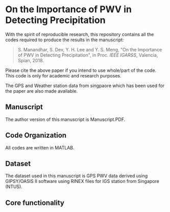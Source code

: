 # On the Importance of PWV in Detecting Precipitation

With the spirit of reproducible research, this repository contains all the codes required to produce the results in the manuscript: 

> S. Manandhar, S. Dev, Y. H. Lee and Y. S. Meng, "On the Importance of PWV in Detecting Precipitation", in Proc. *IEEE IGARSS*, Valencia, Spian, 2018.

Please cite the above paper if you intend to use whole/part of the code. This code is only for academic and research purposes.

The GPS and Weather station data from singpaore which has been used for the paper are also made available.

## Manuscript
The author version of this manuscript is Manuscript.PDF.

## Code Organization
All codes are written in MATLAB. 

## Dataset
The dataset used in this manuscript is GPS PWV data derived using GIPSY/OASIS II software using RINEX files for IGS station from Singapore (NTUS). 

## Core functionality
